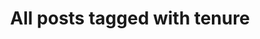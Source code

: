 ---
layout: tag
title: "All posts tagged with tenure"
permalink: /weblog/tags/tenure/
taxonomy: tenure
---